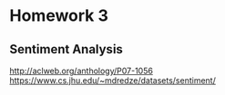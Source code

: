 # Homework 3

## Sentiment Analysis

http://aclweb.org/anthology/P07-1056
https://www.cs.jhu.edu/~mdredze/datasets/sentiment/

